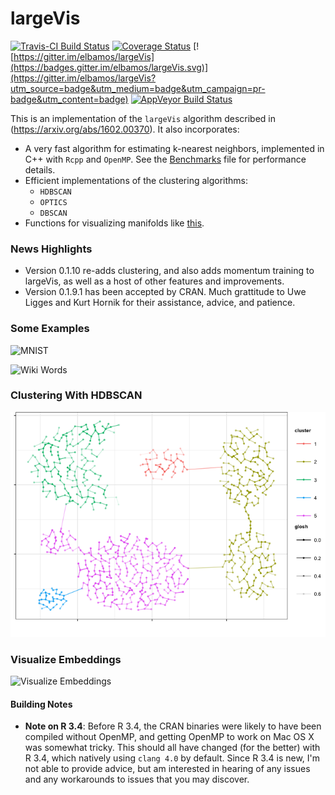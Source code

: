 largeVis
================

[![Travis-CI Build Status](https://travis-ci.org/elbamos/largeVis.svg?branch=master)](https://travis-ci.org/elbamos/largeVis) [![Coverage Status](https://img.shields.io/codecov/c/github/elbamos/largeVis/master.svg)](https://codecov.io/gh/elbamos/largeVis/branch/master) [![https://gitter.im/elbamos/largeVis](https://badges.gitter.im/elbamos/largeVis.svg)](https://gitter.im/elbamos/largeVis?utm_source=badge&utm_medium=badge&utm_campaign=pr-badge&utm_content=badge) [![AppVeyor Build Status](https://ci.appveyor.com/api/projects/status/github/elbamos/largeVis?branch=master&svg=true)](https://ci.appveyor.com/project/elbamos/largeVis?branch=master)

This is an implementation of the `largeVis` algorithm described in (<https://arxiv.org/abs/1602.00370>). It also incorporates:

-   A very fast algorithm for estimating k-nearest neighbors, implemented in C++ with `Rcpp` and `OpenMP`. See the [Benchmarks](./benchmarks.md) file for performance details.
-   Efficient implementations of the clustering algorithms:
    -   `HDBSCAN`
    -   `OPTICS`
    -   `DBSCAN`
-   Functions for visualizing manifolds like [this](http://cs.stanford.edu/people/karpathy/cnnembed/).

### News Highlights

-   Version 0.1.10 re-adds clustering, and also adds momentum training to largeVis, as well as a host of other features and improvements.
-   Version 0.1.9.1 has been accepted by CRAN. Much grattitude to Uwe Ligges and Kurt Hornik for their assistance, advice, and patience.

### Some Examples

![MNIST](./README_files/figure-markdown_github/drawmnist-1.png)

![Wiki Words](./README_files/figure-markdown_github/drawwikiwords-1.png)

### Clustering With HDBSCAN

![](README_files/figure-markdown_github/clustering-1.png)

### Visualize Embeddings

![Visualize Embeddings](./README_files/figure-markdown_github/faceImages-1.png)

#### Building Notes

-   **Note on R 3.4**: Before R 3.4, the CRAN binaries were likely to have been compiled without OpenMP, and getting OpenMP to work on Mac OS X was somewhat tricky. This should all have changed (for the better) with R 3.4, which natively using `clang 4.0` by default. Since R 3.4 is new, I'm not able to provide advice, but am interested in hearing of any issues and any workarounds to issues that you may discover.
